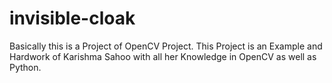# invisible-cloak

Basically this is a Project of OpenCV Project.
This Project is an Example and Hardwork of Karishma Sahoo with all her Knowledge in OpenCV as well as Python.
